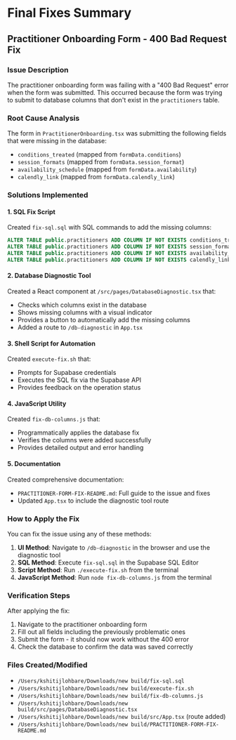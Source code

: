 # Final Fixes Summary

## Practitioner Onboarding Form - 400 Bad Request Fix

### Issue Description
The practitioner onboarding form was failing with a "400 Bad Request" error when the form was submitted. This occurred because the form was trying to submit to database columns that don't exist in the `practitioners` table.

### Root Cause Analysis
The form in `PractitionerOnboarding.tsx` was submitting the following fields that were missing in the database:
- `conditions_treated` (mapped from `formData.conditions`)
- `session_formats` (mapped from `formData.session_format`)
- `availability_schedule` (mapped from `formData.availability`)
- `calendly_link` (mapped from `formData.calendly_link`)

### Solutions Implemented

#### 1. SQL Fix Script
Created `fix-sql.sql` with SQL commands to add the missing columns:
```sql
ALTER TABLE public.practitioners ADD COLUMN IF NOT EXISTS conditions_treated TEXT[];
ALTER TABLE public.practitioners ADD COLUMN IF NOT EXISTS session_formats TEXT[];
ALTER TABLE public.practitioners ADD COLUMN IF NOT EXISTS availability_schedule TEXT;
ALTER TABLE public.practitioners ADD COLUMN IF NOT EXISTS calendly_link TEXT;
```

#### 2. Database Diagnostic Tool
Created a React component at `/src/pages/DatabaseDiagnostic.tsx` that:
- Checks which columns exist in the database
- Shows missing columns with a visual indicator
- Provides a button to automatically add the missing columns
- Added a route to `/db-diagnostic` in `App.tsx`

#### 3. Shell Script for Automation
Created `execute-fix.sh` that:
- Prompts for Supabase credentials
- Executes the SQL fix via the Supabase API
- Provides feedback on the operation status

#### 4. JavaScript Utility
Created `fix-db-columns.js` that:
- Programmatically applies the database fix
- Verifies the columns were added successfully
- Provides detailed output and error handling

#### 5. Documentation
Created comprehensive documentation:
- `PRACTITIONER-FORM-FIX-README.md`: Full guide to the issue and fixes
- Updated `App.tsx` to include the diagnostic tool route

### How to Apply the Fix

You can fix the issue using any of these methods:

1. **UI Method**: Navigate to `/db-diagnostic` in the browser and use the diagnostic tool
2. **SQL Method**: Execute `fix-sql.sql` in the Supabase SQL Editor
3. **Script Method**: Run `./execute-fix.sh` from the terminal
4. **JavaScript Method**: Run `node fix-db-columns.js` from the terminal

### Verification Steps

After applying the fix:
1. Navigate to the practitioner onboarding form
2. Fill out all fields including the previously problematic ones
3. Submit the form - it should now work without the 400 error
4. Check the database to confirm the data was saved correctly

### Files Created/Modified
- `/Users/kshitijlohbare/Downloads/new build/fix-sql.sql`
- `/Users/kshitijlohbare/Downloads/new build/execute-fix.sh`
- `/Users/kshitijlohbare/Downloads/new build/fix-db-columns.js`
- `/Users/kshitijlohbare/Downloads/new build/src/pages/DatabaseDiagnostic.tsx`
- `/Users/kshitijlohbare/Downloads/new build/src/App.tsx` (route added)
- `/Users/kshitijlohbare/Downloads/new build/PRACTITIONER-FORM-FIX-README.md`
